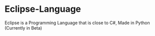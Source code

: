 # Eclipse-Language
 Eclipse is a Programming Language that is close to C#, Made in Python (Currently in Beta)
